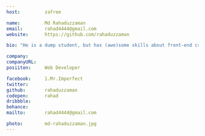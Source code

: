 ```yaml
---
host:         zafree

name:         Md Rahaduzzaman
email:        rahad4444@gmail.com
website:      https://github.com/rahaduzzaman

bio: "He is a dump student, but has (awe)some skills about front-end css. Now he wants to up his skill next level."

company:     	
companyURL:   
posiiton:     Web Developer

facebook:     1.Mr.Imperfect
twitter:      
github:       rahaduzzaman
codepen:      rahad
dribbble:     
behance:      
mailto:       rahad4444@gmail.com

photo:        md-rahaduzzaman.jpg
---
```

